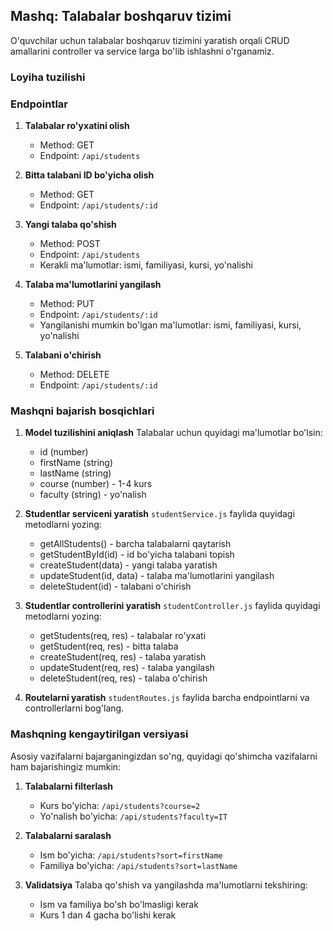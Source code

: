 ## Mashq: Talabalar boshqaruv tizimi

O'quvchilar uchun talabalar boshqaruv tizimini yaratish orqali CRUD amallarini controller va service larga bo'lib ishlashni o'rganamiz.

### Loyiha tuzilishi

### Endpointlar

1. **Talabalar ro'yxatini olish**

   - Method: GET
   - Endpoint: `/api/students`

2. **Bitta talabani ID bo'yicha olish**

   - Method: GET
   - Endpoint: `/api/students/:id`

3. **Yangi talaba qo'shish**

   - Method: POST
   - Endpoint: `/api/students`
   - Kerakli ma'lumotlar: ismi, familiyasi, kursi, yo'nalishi

4. **Talaba ma'lumotlarini yangilash**

   - Method: PUT
   - Endpoint: `/api/students/:id`
   - Yangilanishi mumkin bo'lgan ma'lumotlar: ismi, familiyasi, kursi, yo'nalishi

5. **Talabani o'chirish**
   - Method: DELETE
   - Endpoint: `/api/students/:id`

### Mashqni bajarish bosqichlari

1. **Model tuzilishini aniqlash**
   Talabalar uchun quyidagi ma'lumotlar bo'lsin:

   - id (number)
   - firstName (string)
   - lastName (string)
   - course (number) - 1-4 kurs
   - faculty (string) - yo'nalish

2. **Studentlar serviceni yaratish**
   `studentService.js` faylida quyidagi metodlarni yozing:

   - getAllStudents() - barcha talabalarni qaytarish
   - getStudentById(id) - id bo'yicha talabani topish
   - createStudent(data) - yangi talaba yaratish
   - updateStudent(id, data) - talaba ma'lumotlarini yangilash
   - deleteStudent(id) - talabani o'chirish

3. **Studentlar controllerini yaratish**
   `studentController.js` faylida quyidagi metodlarni yozing:

   - getStudents(req, res) - talabalar ro'yxati
   - getStudent(req, res) - bitta talaba
   - createStudent(req, res) - talaba yaratish
   - updateStudent(req, res) - talaba yangilash
   - deleteStudent(req, res) - talaba o'chirish

4. **Routelarni yaratish**
   `studentRoutes.js` faylida barcha endpointlarni va controllerlarni bog'lang.

### Mashqning kengaytirilgan versiyasi

Asosiy vazifalarni bajarganingizdan so'ng, quyidagi qo'shimcha vazifalarni ham bajarishingiz mumkin:

1. **Talabalarni filterlash**

   - Kurs bo'yicha: `/api/students?course=2`
   - Yo'nalish bo'yicha: `/api/students?faculty=IT`

2. **Talabalarni saralash**

   - Ism bo'yicha: `/api/students?sort=firstName`
   - Familiya bo'yicha: `/api/students?sort=lastName`

3. **Validatsiya**
   Talaba qo'shish va yangilashda ma'lumotlarni tekshiring:
   - Ism va familiya bo'sh bo'lmasligi kerak
   - Kurs 1 dan 4 gacha bo'lishi kerak
